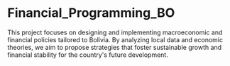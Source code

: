 # Financial_Programming_BO
This project focuses on designing and implementing macroeconomic and financial policies tailored to Bolivia. By analyzing local data and economic theories, we aim to propose strategies that foster sustainable growth and financial stability for the country's future development.
